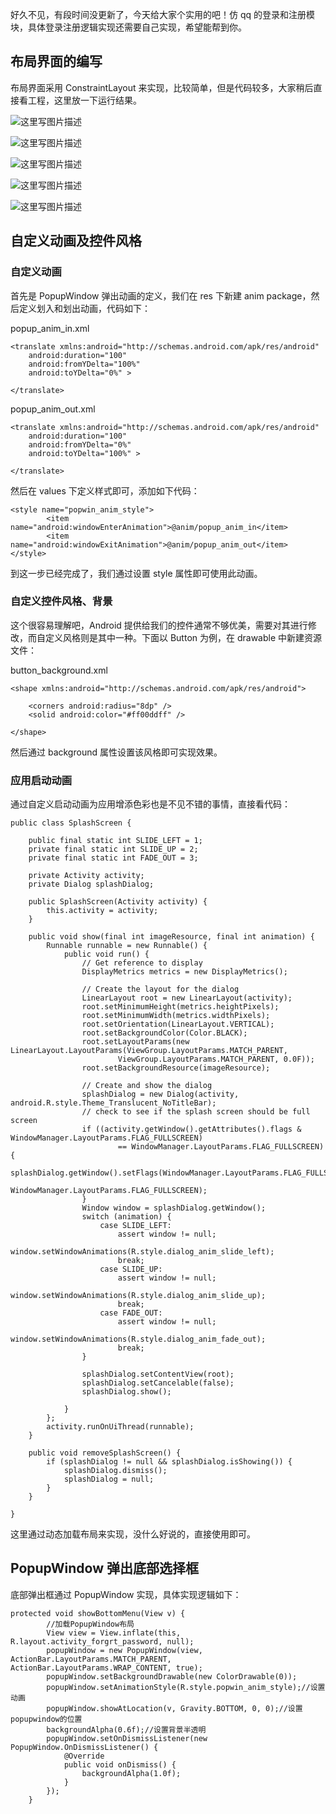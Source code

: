 好久不见，有段时间没更新了，今天给大家个实用的吧！仿 qq 的登录和注册模块，具体登录注册逻辑实现还需要自己实现，希望能帮到你。

## 布局界面的编写

布局界面采用 ConstraintLayout 来实现，比较简单，但是代码较多，大家稍后直接看工程，这里放一下运行结果。

![这里写图片描述](http://img.blog.csdn.net/20171010210846156?watermark/2/text/aHR0cDovL2Jsb2cuY3Nkbi5uZXQvamltX19jaGFybGVz/font/5a6L5L2T/fontsize/400/fill/I0JBQkFCMA==/dissolve/70/gravity/SouthEast)

![这里写图片描述](http://img.blog.csdn.net/20171010210904534?watermark/2/text/aHR0cDovL2Jsb2cuY3Nkbi5uZXQvamltX19jaGFybGVz/font/5a6L5L2T/fontsize/400/fill/I0JBQkFCMA==/dissolve/70/gravity/SouthEast)

![这里写图片描述](http://img.blog.csdn.net/20171010210921301?watermark/2/text/aHR0cDovL2Jsb2cuY3Nkbi5uZXQvamltX19jaGFybGVz/font/5a6L5L2T/fontsize/400/fill/I0JBQkFCMA==/dissolve/70/gravity/SouthEast)

![这里写图片描述](http://img.blog.csdn.net/20171010210938404?watermark/2/text/aHR0cDovL2Jsb2cuY3Nkbi5uZXQvamltX19jaGFybGVz/font/5a6L5L2T/fontsize/400/fill/I0JBQkFCMA==/dissolve/70/gravity/SouthEast)

![这里写图片描述](http://img.blog.csdn.net/20171010210952090?watermark/2/text/aHR0cDovL2Jsb2cuY3Nkbi5uZXQvamltX19jaGFybGVz/font/5a6L5L2T/fontsize/400/fill/I0JBQkFCMA==/dissolve/70/gravity/SouthEast)

## 自定义动画及控件风格

### 自定义动画

首先是 PopupWindow 弹出动画的定义，我们在 res 下新建 anim package，然后定义划入和划出动画，代码如下：

popup_anim_in.xml
```
<translate xmlns:android="http://schemas.android.com/apk/res/android"
    android:duration="100"
    android:fromYDelta="100%"
    android:toYDelta="0%" >

</translate>
```

popup_anim_out.xml
```
<translate xmlns:android="http://schemas.android.com/apk/res/android"
    android:duration="100"
    android:fromYDelta="0%"
    android:toYDelta="100%" >

</translate>
```

然后在 values 下定义样式即可，添加如下代码：

```
<style name="popwin_anim_style">
        <item name="android:windowEnterAnimation">@anim/popup_anim_in</item>
        <item name="android:windowExitAnimation">@anim/popup_anim_out</item>
</style>
```

到这一步已经完成了，我们通过设置 style 属性即可使用此动画。

### 自定义控件风格、背景

这个很容易理解吧，Android 提供给我们的控件通常不够优美，需要对其进行修改，而自定义风格则是其中一种。下面以 Button 为例，在 drawable 中新建资源文件：

button_background.xml
```
<shape xmlns:android="http://schemas.android.com/apk/res/android">

    <corners android:radius="8dp" />
    <solid android:color="#ff00ddff" />

</shape>
```

然后通过 background 属性设置该风格即可实现效果。 

### 应用启动动画

通过自定义启动动画为应用增添色彩也是不见不错的事情，直接看代码：

```
public class SplashScreen {

    public final static int SLIDE_LEFT = 1;
    private final static int SLIDE_UP = 2;
    private final static int FADE_OUT = 3;

    private Activity activity;
    private Dialog splashDialog;

    public SplashScreen(Activity activity) {
        this.activity = activity;
    }

    public void show(final int imageResource, final int animation) {
        Runnable runnable = new Runnable() {
            public void run() {
                // Get reference to display
                DisplayMetrics metrics = new DisplayMetrics();

                // Create the layout for the dialog
                LinearLayout root = new LinearLayout(activity);
                root.setMinimumHeight(metrics.heightPixels);
                root.setMinimumWidth(metrics.widthPixels);
                root.setOrientation(LinearLayout.VERTICAL);
                root.setBackgroundColor(Color.BLACK);
                root.setLayoutParams(new LinearLayout.LayoutParams(ViewGroup.LayoutParams.MATCH_PARENT,
                        ViewGroup.LayoutParams.MATCH_PARENT, 0.0F));
                root.setBackgroundResource(imageResource);

                // Create and show the dialog
                splashDialog = new Dialog(activity, android.R.style.Theme_Translucent_NoTitleBar);
                // check to see if the splash screen should be full screen
                if ((activity.getWindow().getAttributes().flags & WindowManager.LayoutParams.FLAG_FULLSCREEN)
                        == WindowManager.LayoutParams.FLAG_FULLSCREEN) {
                    splashDialog.getWindow().setFlags(WindowManager.LayoutParams.FLAG_FULLSCREEN,
                            WindowManager.LayoutParams.FLAG_FULLSCREEN);
                }
                Window window = splashDialog.getWindow();
                switch (animation) {
                    case SLIDE_LEFT:
                        assert window != null;
                        window.setWindowAnimations(R.style.dialog_anim_slide_left);
                        break;
                    case SLIDE_UP:
                        assert window != null;
                        window.setWindowAnimations(R.style.dialog_anim_slide_up);
                        break;
                    case FADE_OUT:
                        assert window != null;
                        window.setWindowAnimations(R.style.dialog_anim_fade_out);
                        break;
                }

                splashDialog.setContentView(root);
                splashDialog.setCancelable(false);
                splashDialog.show();

            }
        };
        activity.runOnUiThread(runnable);
    }

    public void removeSplashScreen() {
        if (splashDialog != null && splashDialog.isShowing()) {
            splashDialog.dismiss();
            splashDialog = null;
        }
    }

}
```

这里通过动态加载布局来实现，没什么好说的，直接使用即可。

## PopupWindow 弹出底部选择框

底部弹出框通过 PopupWindow 实现，具体实现逻辑如下：

```
protected void showBottomMenu(View v) {
        //加载PopupWindow布局
        View view = View.inflate(this, R.layout.activity_forgrt_password, null);
        popupWindow = new PopupWindow(view, ActionBar.LayoutParams.MATCH_PARENT, ActionBar.LayoutParams.WRAP_CONTENT, true);
        popupWindow.setBackgroundDrawable(new ColorDrawable(0));
        popupWindow.setAnimationStyle(R.style.popwin_anim_style);//设置动画
        popupWindow.showAtLocation(v, Gravity.BOTTOM, 0, 0);//设置popupwindow的位置
        backgroundAlpha(0.6f);//设置背景半透明
        popupWindow.setOnDismissListener(new PopupWindow.OnDismissListener() {
            @Override
            public void onDismiss() {
                backgroundAlpha(1.0f);
            }
        });
    }
```
